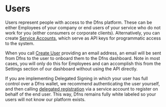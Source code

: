 # Users

Users represent people with access to the Dfns platform.  These can be either Employees of your company or end users of your service who do not work for you (either consumers or corporate clients).   Alternatively, you can create [Service Accounts](../service-account-management/), which serve as API keys for programmatic access to the system. &#x20;

When you call [Create User](createUser.md) providing an email address, an email will be sent from Dfns to the user to onboard them to the Dfns dashboard.  Note in most cases, you will only do this for Employees and can accomplish this from the Settings section of our dashboard without using the API directly.

If you are implementing Delegated Signing in which your user has full control over a Dfns wallet, we recommend authenticating the user yourself, and then calling [delegated registration](../delegated-auth/delegatedregistration.md) via a service account to register on behalf of the end user.   This way, Dfns remains fully white labeled so your users will not know our platform exists.
